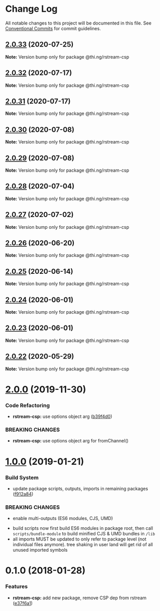 # Change Log

All notable changes to this project will be documented in this file.
See [Conventional Commits](https://conventionalcommits.org) for commit guidelines.

## [2.0.33](https://github.com/thi-ng/umbrella/compare/@thi.ng/rstream-csp@2.0.32...@thi.ng/rstream-csp@2.0.33) (2020-07-25)

**Note:** Version bump only for package @thi.ng/rstream-csp





## [2.0.32](https://github.com/thi-ng/umbrella/compare/@thi.ng/rstream-csp@2.0.31...@thi.ng/rstream-csp@2.0.32) (2020-07-17)

**Note:** Version bump only for package @thi.ng/rstream-csp





## [2.0.31](https://github.com/thi-ng/umbrella/compare/@thi.ng/rstream-csp@2.0.30...@thi.ng/rstream-csp@2.0.31) (2020-07-17)

**Note:** Version bump only for package @thi.ng/rstream-csp





## [2.0.30](https://github.com/thi-ng/umbrella/compare/@thi.ng/rstream-csp@2.0.29...@thi.ng/rstream-csp@2.0.30) (2020-07-08)

**Note:** Version bump only for package @thi.ng/rstream-csp





## [2.0.29](https://github.com/thi-ng/umbrella/compare/@thi.ng/rstream-csp@2.0.28...@thi.ng/rstream-csp@2.0.29) (2020-07-08)

**Note:** Version bump only for package @thi.ng/rstream-csp





## [2.0.28](https://github.com/thi-ng/umbrella/compare/@thi.ng/rstream-csp@2.0.27...@thi.ng/rstream-csp@2.0.28) (2020-07-04)

**Note:** Version bump only for package @thi.ng/rstream-csp





## [2.0.27](https://github.com/thi-ng/umbrella/compare/@thi.ng/rstream-csp@2.0.26...@thi.ng/rstream-csp@2.0.27) (2020-07-02)

**Note:** Version bump only for package @thi.ng/rstream-csp





## [2.0.26](https://github.com/thi-ng/umbrella/compare/@thi.ng/rstream-csp@2.0.25...@thi.ng/rstream-csp@2.0.26) (2020-06-20)

**Note:** Version bump only for package @thi.ng/rstream-csp





## [2.0.25](https://github.com/thi-ng/umbrella/compare/@thi.ng/rstream-csp@2.0.24...@thi.ng/rstream-csp@2.0.25) (2020-06-14)

**Note:** Version bump only for package @thi.ng/rstream-csp





## [2.0.24](https://github.com/thi-ng/umbrella/compare/@thi.ng/rstream-csp@2.0.23...@thi.ng/rstream-csp@2.0.24) (2020-06-01)

**Note:** Version bump only for package @thi.ng/rstream-csp





## [2.0.23](https://github.com/thi-ng/umbrella/compare/@thi.ng/rstream-csp@2.0.22...@thi.ng/rstream-csp@2.0.23) (2020-06-01)

**Note:** Version bump only for package @thi.ng/rstream-csp





## [2.0.22](https://github.com/thi-ng/umbrella/compare/@thi.ng/rstream-csp@2.0.21...@thi.ng/rstream-csp@2.0.22) (2020-05-29)

**Note:** Version bump only for package @thi.ng/rstream-csp





# [2.0.0](https://github.com/thi-ng/umbrella/compare/@thi.ng/rstream-csp@1.0.33...@thi.ng/rstream-csp@2.0.0) (2019-11-30)

### Code Refactoring

* **rstream-csp:** use options object arg ([b39f4d0](https://github.com/thi-ng/umbrella/commit/b39f4d023fdb90d5ad095b2e50d76e69c2b50843))

### BREAKING CHANGES

* **rstream-csp:** use options object arg for fromChannel()

# [1.0.0](https://github.com/thi-ng/umbrella/compare/@thi.ng/rstream-csp@0.1.125...@thi.ng/rstream-csp@1.0.0) (2019-01-21)

### Build System

* update package scripts, outputs, imports in remaining packages ([f912a84](https://github.com/thi-ng/umbrella/commit/f912a84))

### BREAKING CHANGES

* enable multi-outputs (ES6 modules, CJS, UMD)

- build scripts now first build ES6 modules in package root, then call
  `scripts/bundle-module` to build minified CJS & UMD bundles in `/lib`
- all imports MUST be updated to only refer to package level
  (not individual files anymore). tree shaking in user land will get rid of
  all unused imported symbols

<a name="0.1.0"></a>
# 0.1.0 (2018-01-28)

### Features

* **rstream-csp:** add new package, remove CSP dep from rstream ([e37f6a1](https://github.com/thi-ng/umbrella/commit/e37f6a1))
